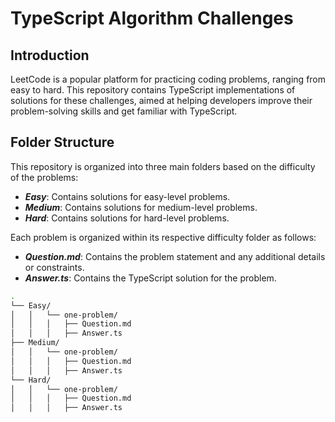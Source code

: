 # TypeScript Algorithm Challenges

## Introduction
LeetCode is a popular platform for practicing coding problems, ranging from easy to hard. This repository contains TypeScript implementations of solutions for these challenges, aimed at helping developers improve their problem-solving skills and get familiar with TypeScript.

## Folder Structure

This repository is organized into three main folders based on the difficulty of the problems:
- **_Easy_**: Contains solutions for easy-level problems.
- **_Medium_**: Contains solutions for medium-level problems.
- **_Hard_**: Contains solutions for hard-level problems.

Each problem is organized within its respective difficulty folder as follows:
- **_Question.md_**: Contains the problem statement and any additional details or constraints.
- **_Answer.ts_**: Contains the TypeScript solution for the problem.

```bash
.
└── Easy/
│   │   └── one-problem/
│   │   │   ├── Question.md
│   │   │   ├── Answer.ts
├── Medium/
│   │   └── one-problem/
│   │   │   ├── Question.md
│   │   │   ├── Answer.ts
└── Hard/
│   │   └── one-problem/
│   │   │   ├── Question.md
│   │   │   ├── Answer.ts
```
